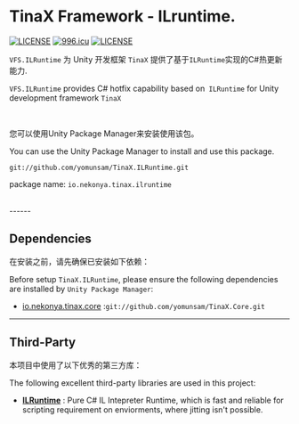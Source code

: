 # TinaX Framework - ILruntime.

[![LICENSE](https://img.shields.io/badge/license-NPL%20(The%20996%20Prohibited%20License)-blue.svg)](https://github.com/996icu/996.ICU/blob/master/LICENSE)
<a href="https://996.icu"><img src="https://img.shields.io/badge/link-996.icu-red.svg" alt="996.icu"></a>
[![LICENSE](https://camo.githubusercontent.com/3867ce531c10be1c59fae9642d8feca417d39b58/68747470733a2f2f696d672e736869656c64732e696f2f6769746875622f6c6963656e73652f636f6f6b6965592f596561726e696e672e737667)](https://github.com/yomunsam/TinaX/blob/master/LICENSE)

`VFS.ILRuntime` 为 Unity 开发框架 `TinaX` 提供了基于`ILRuntime`实现的C#热更新能力.

`VFS.ILRuntime` provides C# hotfix capability based on` ILRuntime` for Unity development framework `TinaX`

<br>

您可以使用Unity Package Manager来安装使用该包。

You can use the Unity Package Manager to install and use this package.  

```
git://github.com/yomunsam/TinaX.ILRuntime.git
```

package name: `io.nekonya.tinax.ilruntime`

<br>
------

## Dependencies

在安装之前，请先确保已安装如下依赖：

Before setup `TinaX.ILRuntime`, please ensure the following dependencies are installed by `Unity Package Manager`:

- [io.nekonya.tinax.core](https://github.com/yomunsam/tinax.core) :`git://github.com/yomunsam/TinaX.Core.git`

------

## Third-Party

本项目中使用了以下优秀的第三方库：

The following excellent third-party libraries are used in this project:

- **[ILRuntime](https://github.com/Ourpalm/ILRuntime)** : Pure C# IL Intepreter Runtime, which is fast and reliable for scripting requirement on enviorments, where jitting isn't possible.